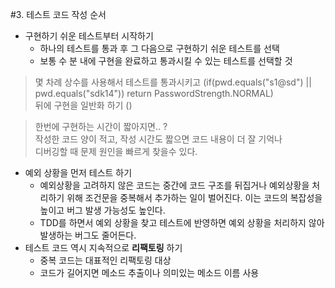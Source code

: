 #3. 테스트 코드 작성 순서
- 구현하기 쉬운 테스트부터 시작하기
    - 하나의 테스트를 통과 후 그 다음으로 구현하기 쉬운 테스트를 선택
    - 보통 수 분 내에 구현을 완료하고 통과시킬 수 있는 테스트를 선택할 것

> 몇 차례 상수를 사용해서 테스트를 통과시키고 (if(pwd.equals("s1@sd") || pwd.equals("sdk14")) return PasswordStrength.NORMAL)  
뒤에 구현을 일반화 하기 ()

> 한번에 구현하는 시간이 짧아지면.. ?  
> 작성한 코드 양이 적고, 작성 시간도 짧으면 코드 내용이 더 잘 기억나  
> 디버깅할 때 문제 원인을 빠르게 찾을수 있다.

- 예외 상황을 먼저 테스트 하기
    - 예외상황을 고려하지 않은 코드는 중간에 코드 구조를 뒤집거나 예외상황을 처리하기 위해 조건문을 중복해서 추가하는 일이 벌어진다. 이는 코드의 복잡성을 높이고 버그 발생 가능성도 높인다.
    - TDD를 하면서 예외 상황을 찾고 테스트에 반영하면 예외 상황을 처리하지 않아 발생하는 버그도 줄어든다.
- 테스트 코드 역시 지속적으로 **리팩토링** 하기
    - 중복 코드는 대표적인 리팩토링 대상
    - 코드가 길어지면 메소드 추출이나 의미있는 메소드 이름 사용 